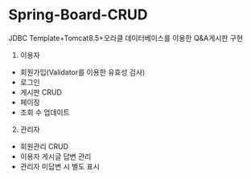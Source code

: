 # Spring-Board-CRUD

JDBC Template+Tomcat8.5+오라클 데이터베이스를 이용한 Q&A게시판 구현

1. 이용자 
- 회원가입(Validator를 이용한 유효성 검사)
- 로그인
- 게시판 CRUD
- 페이징
- 조회 수 업데이트

2. 관리자
- 회원관리 CRUD
- 이용자 게시글 답변 관리
- 관리자 미답변 시  별도 표시



